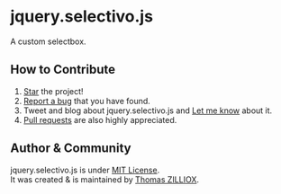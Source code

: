 jquery.selectivo.js
======

A custom selectbox.


How to Contribute
--------

1. [Star](https://github.com/tzi/jquery.selectivo.js/stargazers) the project!
2. [Report a bug](https://github.com/tzi/jquery.selectivo.js/issues/new) that you have found.
3. Tweet and blog about jquery.selectivo.js and [Let me know](https://twitter.com/iamtzi) about it.
4. [Pull requests](CONTRIBUTING.md) are also highly appreciated.


Author & Community
--------

jquery.selectivo.js is under [MIT License](http://tzi.mit-license.org/).<br>
It was created & is maintained by [Thomas ZILLIOX](http://tzi.fr).